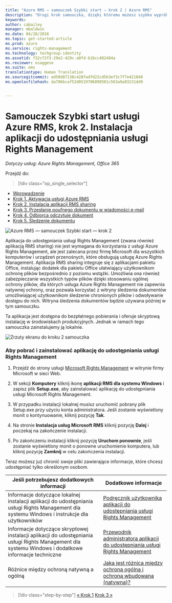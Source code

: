 ```yaml
---
title: "Azure RMS — samouczek Szybki start — krok 2 | Azure RMS"
description: "Drugi krok samouczka, dzięki któremu możesz szybko wypróbować usługę Microsoft Azure Rights Management dla swojej organizacji. Wystarczy 5 prostych kroków, które powinny zająć mniej niż 15 minut."
keywords: 
author: cabailey
manager: mbaldwin
ms.date: 04/28/2016
ms.topic: get-started-article
ms.prod: azure
ms.service: rights-management
ms.technology: techgroup-identity
ms.assetid: f32cf2f3-29e2-429c-a0fd-b16cc482484a
ms.reviewer: esaggese
ms.suite: ems
translationtype: Human Translation
ms.sourcegitcommit: ed50d87138c428fadfd22cd5b3ef3c7f7e421848
ms.openlocfilehash: da706bcaf52d0519706898501c563a9a03231dd9


---
```




# Samouczek Szybki start usługi Azure RMS, krok 2. Instalacja aplikacji do udostępniania usługi Rights Management

*Dotyczy usług: Azure Rights Management, Office 365*


Przejdź do: 
> [!div class="op_single_selector"]
- [Wprowadzenie](quick-start-tutorial.md)
- [Krok 1. Aktywacja usługi Azure RMS](tutorial-step1.md)
- [Krok 2. Instalacja aplikacji RMS sharing](tutorial-step2.md)
- [Krok 3. Przesłanie poufnego dokumentu w wiadomości e-mail](tutorial-step3.md)
- [Krok 4. Odbiorca odczytuje dokument](tutorial-step4.md)
- [Krok 5. Śledzenie dokumentu](tutorial-step5.md)


![Azure RMS — samouczek Szybki start — krok 2](../media/AzRMS_QuickStartSteps2.PNG)

Aplikacja do udostępniania usługi Rights Management (zwana również aplikacją RMS sharing) nie jest wymagana do korzystania z usługi Azure Rights Management, ale jest zalecana przez firmę Microsoft dla wszystkich komputerów i urządzeń przenośnych, które obsługują usługę Azure Rights Management. Aplikacja RMS sharing integruje się z aplikacjami pakietu Office, instalując dodatek dla pakietu Office ułatwiający użytkownikom ochronę plików bezpośrednio z poziomu wstążki. Umożliwia ona również zabezpieczanie wszystkich typów plików dzięki stosowaniu ogólnej ochrony plików, dla których usługa Azure Rights Management nie zapewnia natywnej ochrony, oraz pozwala korzystać z witryny śledzenia dokumentów umożliwiającej użytkownikom śledzenie chronionych plików i odwoływanie dostępu do nich. Witryna śledzenia dokumentów będzie używana później w tym samouczku.

Ta aplikacja jest dostępna do bezpłatnego pobierania i oferuje skryptową instalację w środowiskach produkcyjnych. Jednak w ramach tego samouczka zainstalujemy ją lokalnie.

![Zrzuty ekranu do kroku 2 samouczka](../media/AzRMS_Tutorial_2_Screenshots.png)

### Aby pobrać i zainstalować aplikację do udostępniania usługi Rights Management

1.  Przejdź do strony usługi [Microsoft Rights Management](http://go.microsoft.com/fwlink/?LinkId=303970) w witrynie firmy Microsoft w sieci Web.

2.  W sekcji **Komputery** kliknij ikonę **aplikacji RMS dla systemu Windows** i zapisz plik **Setup.exe**, aby zainstalować aplikację do udostępniania usługi Microsoft Rights Management.

3.  W przypadku instalacji lokalnej musisz uruchomić pobrany plik Setup.exe przy użyciu konta administratora. Jeśli zostanie wyświetlony monit o kontynuowanie, kliknij pozycję **Tak**.

4.  Na stronie **Instalacja usług Microsoft RMS** kliknij pozycję **Dalej** i poczekaj na zakończenie instalacji.

5.  Po zakończeniu instalacji kliknij pozycję **Uruchom ponownie**, jeśli zostanie wyświetlony monit o ponowne uruchomienie komputera, lub kliknij pozycję **Zamknij** w celu zakończenia instalacji.

Teraz możesz już chronić swoje pliki zawierające informacje, które chcesz udostępniać tylko określonym osobom.

|Jeśli potrzebujesz dodatkowych informacji|Dodatkowe informacje|
|--------------------------------|--------------------------|
|Informacje dotyczące lokalnej instalacji aplikacji do udostępniania usługi Rights Management dla systemu Windows i instrukcje dla użytkowników|[Podręcznik użytkownika aplikacji do udostępniania usługi Rights Management](../rms-client/sharing-app-user-guide.md)|
|Informacje dotyczące skryptowej instalacji aplikacji do udostępniania usługi Rights Management dla systemu Windows i dodatkowe informacje techniczne|[Przewodnik administratora aplikacji do udostępniania usługi Rights Management](../rms-client/sharing-app-admin-guide.md)|
|Różnice między ochroną natywną a ogólną|[Jaka jest różnica między ochroną ogólną i ochroną wbudowaną (natywną)?](../rms-client/sharing-app-dialog-box.md#what-s-the-difference-between-generic-protection-and-built-in-native-protection-)|


>[!div class="step-by-step"]
[« Krok 1](quick-start-tutorial.md)
[Krok 3 »](tutorial-step3.md)


<!--HONumber=Jun16_HO4-->


